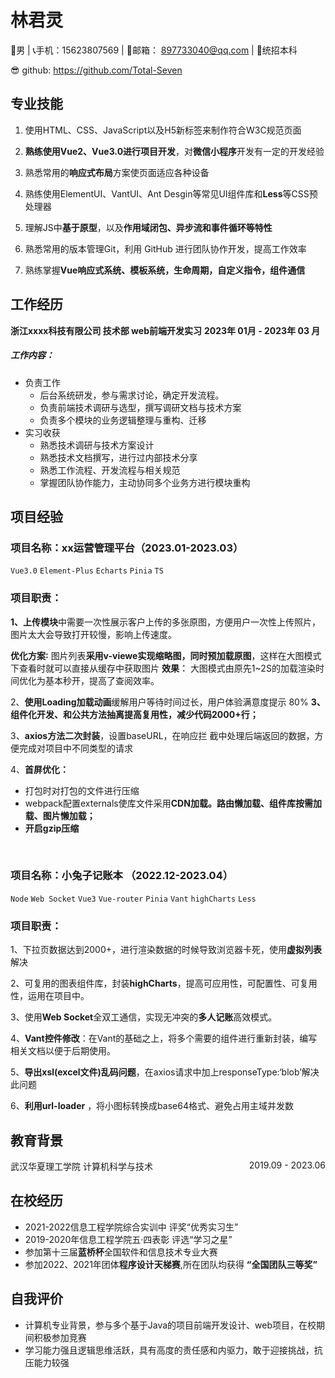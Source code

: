 # 林君灵

🔞男 | 📞手机：15623807569 | 💌邮箱： 897733040@qq.com | 🏫统招本科

😎 github: https://github.com/Total-Seven

## 专业技能

1. 使用HTML、CSS、JavaScript以及H5新标签来制作符合W3C规范页面
  
2. **熟练使用Vue2、Vue3.0进行项目开发**，对**微信小程序**开发有一定的开发经验
  
3. 熟悉常用的**响应式布局**方案使页面适应各种设备
  
4. 熟练使用ElementUI、VantUI、Ant Desgin等常见UI组件库和**Less**等CSS预处理器
  
5. 理解JS中**基于原型**，以及**作用域闭包、异步流和事件循环等特性**
  
6. 熟悉常用的版本管理Git，利用 GitHub 进行团队协作开发，提高工作效率
  
7. 熟练掌握**Vue响应式系统、模板系统，生命周期，自定义指令，组件通信**
  

## 工作经历

**浙江xxxx科技有限公司 技术部 web前端开发实习** **2023年 01月 - 2023年 03 月**

##### 工作内容：

- 负责工作
  - 后台系统研发，参与需求讨论，确定开发流程。
  - 负责前端技术调研与选型，撰写调研文档与技术方案
  - 负责多个模块的业务逻辑整理与重构、迁移
- 实习收获
  - 熟悉技术调研与技术方案设计
  - 熟悉技术文档撰写，进行过内部技术分享
  - 熟悉工作流程、开发流程与相关规范
  - 掌握团队协作能力，主动协同多个业务方进行模块重构

## 项目经验

### 项目名称：xx运营管理平台（2023.01-2023.03）

`Vue3.0` `Element-Plus` `Echarts` `Pinia` `TS`

### 项目职责：

**1、上传模块**中需要一次性展示客户上传的多张原图，方便用户一次性上传照片，图片太大会导致打开较慢，影响上传速度。

**优化方案∶** 图片列表**采用v-viewe实现缩略图，同时预加载原图**，这样在大图模式下查看时就可以直接从缓存中获取图片
**效果︰** 大图模式由原先1~2S的加载渲染时间优化为基本秒开，提高了查阅效率。

2、**使用Loading加载动画**缓解用户等待时间过长，用户体验满意度提示 80%
**3、组件化开发、和公共方法抽离提高复用性，减少代码2000+行；**

3、**axios方法二次封装**，设置baseURL，在响应拦 截中处理后端返回的数据，方便完成对项目中不同类型的请求

4、**首屏优化：**

- 打包时对打包的文件进行压缩
- webpack配置externals使库文件采用**CDN加载。路由懒加载、组件库按需加载、图片懒加载；**
- **开启gzip压缩**

&nbsp;

### 项目名称：小兔子记账本 （2022.12-2023.04）

`Node` `Web Socket` `Vue3` `Vue-router` `Pinia` `Vant` `highCharts` `Less`

### 项目职责：

1、下拉页数据达到2000+，进行渲染数据的时候导致浏览器卡死，使用**虚拟列表**解决

2、可复用的图表组件库，封装**highCharts**，提高可应用性，可配置性、可复用性，运用在项目中。

3、使用**Web Socket**全双工通信，实现无冲突的**多人记账**高效模式。

4、**Vant控件修改**：在Vant的基础之上，将多个需要的组件进行重新封装，编写相关文档以便于后期使用。

5、**导出xsl(excel文件)乱码问题**，在axios请求中加上responseType:‘blob’解决此问题

6、**利用url-loader** ，将小图标转换成base64格式、避免占用主域并发数

## 教育背景

<p style="text-align:left;">武汉华夏理⼯学院 计算机科学与技术<span style="float:right;">2019.09 - 2023.06</span></p>

##

## 在校经历

- 2021-2022信息⼯程学院综合实训中 评奖“优秀实习⽣”
- 2019-2020年信息⼯程学院五·四表彰 评选“学习之星”
- 参加第十三届**蓝桥杯**全国软件和信息技术专业大赛
- 参加2022、2021年团体**程序设计天梯赛**,所在团队均获得 **“全国团队三等奖”**

## 自我评价

- 计算机专业背景，参与多个基于Java的项目前端开发设计、web项目，在校期间积极参加竞赛
- 学习能力强且逻辑思维活跃，具有高度的责任感和内驱力，敢于迎接挑战，抗压能力较强
